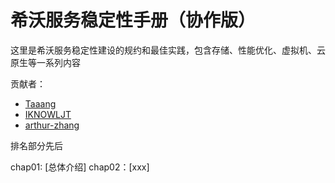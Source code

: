 # 希沃服务稳定性手册（协作版）

这里是希沃服务稳定性建设的规约和最佳实践，包含存储、性能优化、虚拟机、云原生等一系列内容

贡献者：

- [Taaang](https://github.com/Taaang)
- [IKNOWLJT](https://github.com/IKNOWLJT)
- [arthur-zhang](https://github.com/arthur-zhang)

排名部分先后

chap01: [总体介绍]
chap02：[xxx]
